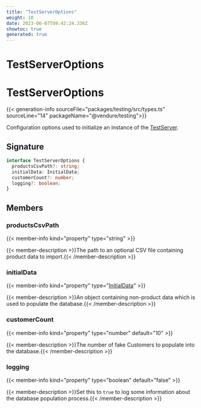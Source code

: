 ```yaml
---
title: "TestServerOptions"
weight: 10
date: 2023-06-07T09:42:24.336Z
showtoc: true
generated: true
---
```

<!-- This file was generated from the Vendure source. Do not modify. Instead, re-run the "docs:build" script -->

# TestServerOptions
<div class="symbol">


# TestServerOptions

{{< generation-info sourceFile="packages/testing/src/types.ts" sourceLine="14" packageName="@vendure/testing">}}

Configuration options used to initialize an instance of the <a href='/typescript-api/testing/test-server#testserver'>TestServer</a>.

## Signature

```TypeScript
interface TestServerOptions {
  productsCsvPath?: string;
  initialData: InitialData;
  customerCount?: number;
  logging?: boolean;
}
```
## Members

### productsCsvPath

{{< member-info kind="property" type="string"  >}}

{{< member-description >}}The path to an optional CSV file containing product data to import.{{< /member-description >}}

### initialData

{{< member-info kind="property" type="<a href='/typescript-api/import-export/initial-data#initialdata'>InitialData</a>"  >}}

{{< member-description >}}An object containing non-product data which is used to populate the database.{{< /member-description >}}

### customerCount

{{< member-info kind="property" type="number" default="10"  >}}

{{< member-description >}}The number of fake Customers to populate into the database.{{< /member-description >}}

### logging

{{< member-info kind="property" type="boolean" default="false"  >}}

{{< member-description >}}Set this to `true` to log some information about the database population process.{{< /member-description >}}


</div>
